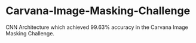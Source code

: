 # Carvana-Image-Masking-Challenge
CNN Architecture which achieved 99.63% accuracy in the Carvana Image Masking Challenge.
